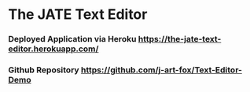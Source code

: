 # The JATE Text Editor
### Deployed Application via Heroku https://the-jate-text-editor.herokuapp.com/
### Github Repository https://github.com/j-art-fox/Text-Editor-Demo
